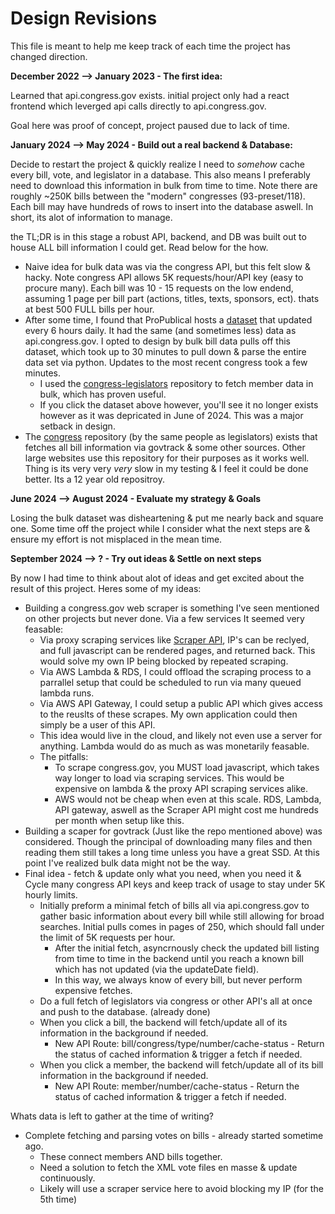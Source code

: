 # Design Revisions

This file is meant to help me keep track of each time the project has changed direction.

__December 2022 --> January 2023 - The first idea:__

Learned that api.congress.gov exists. initial project only had a react frontend which leverged api calls directly to api.congress.gov.

Goal here was proof of concept, project paused due to lack of time.

__January 2024 --> May 2024 - Build out a real backend & Database:__

Decide to restart the project & quickly realize I need to *somehow* cache every bill, vote, and legislator in a database. This also means I preferably need to download this information in bulk from time to time. Note there are roughly ~250K bills between the "modern" congresses (93-preset/118). Each bill may have hundreds of rows to insert into the database aswell. In short, its alot of information to manage.

the TL;DR is in this stage a robust API, backend, and DB was built out to house ALL bill information I could get. Read below for the how.

* Naive idea for bulk data was via the congress API, but this felt slow & hacky. Note congress API allows 5K requests/hour/API key (easy to procure many). Each bill was 10 - 15 requests on the low endend, assuming 1 page per bill part (actions, titles, texts, sponsors, ect). thats at best 500 FULL bills per hour.
* After some time, I found that ProPublical hosts a [dataset](https://www.propublica.org/datastore/dataset/congressional-data-bulk-legislation-bills) that updated every 6 hours daily. It had the same (and sometimes less) data as api.congress.gov. I opted to design by bulk bill data pulls off this dataset, which took up to 30 minutes to pull down & parse the entire data set via python. Updates to the most recent congress took a few minutes.
  * I used the [congress-legislators](https://github.com/unitedstates/congress-legislators) repository to fetch member data in bulk, which has proven useful.
  * If you click the dataset above however, you'll see it no longer exists however as it was depricated in June of 2024. This was a major setback in design.
* The [congress](https://github.com/unitedstates/congress) repository (by the same people as legislators) exists that fetches all bill information via govtrack & some other sources. Other large websites use this repository for their purposes as it works well. Thing is its very very *very* slow in my testing & I feel it could be done better. Its a 12 year old repositroy.

__June 2024 --> August 2024 - Evaluate my strategy & Goals__

Losing the bulk dataset was disheartening & put me nearly back and square one. Some time off the project while I consider what the next steps are & ensure my effort is not misplaced in the mean time.

__September 2024 --> ? - Try out ideas & Settle on next steps__

By now I had time to think about alot of ideas and get excited about the result of this project. Heres some of my ideas:

* Building a congress.gov web scraper is something I've seen mentioned on other projects but never done. Via a few services It seemed very feasable:
  * Via proxy scraping services like [Scraper API](scraperapi.com/), IP's can be reclyed, and full javascript can be rendered pages, and returned back. This would solve my own IP being blocked by repeated scraping.
  * Via AWS Lambda & RDS, I could offload the scraping process to a parrallel setup that could be scheduled to run via many queued lambda runs.
  * Via AWS API Gateway, I could setup a public API which gives access to the reuslts of these scrapes. My own application could then simply be a user of this API.
  * This idea would live in the cloud, and likely not even use a server for anything. Lambda would do as much as was monetarily feasable.
  * The pitfalls:
    * To scrape congress.gov, you MUST load javascript, which takes way longer to load via scraping services. This would be expensive on lambda & the proxy API scraping services alike.
    * AWS would not be cheap when even at this scale. RDS, Lambda, API gateway, aswell as the Scraper API might cost me hundreds per month when setup like this.
* Building a scaper for govtrack (Just like the repo mentioned above) was considered. Though the principal of downloading many files and then reading them still takes a long time unless you have a great SSD. At this point I've realized bulk data might not be the way.
* Final idea - fetch & update only what you need, when you need it & Cycle many congress API keys and keep track of usage to stay under 5K hourly limits.
  * Initially preform a minimal fetch of bills all via api.congress.gov to gather basic information about every bill while still allowing for broad searches. Initial pulls comes in pages of 250, which should fall under the limit of 5K requests per hour.
    * After the initial fetch, asyncrnously check the updated bill listing from time to time in the backend until you reach a known bill which has not updated (via the updateDate field).
    * In this way, we always know of every bill, but never perform expensive fetches.
  * Do a full fetch of legislators via congress or other API's all at once and push to the database. (already done)
  * When you click a bill, the backend will fetch/update all of its information in the background if needed.
    * New API Route: bill/congress/type/number/cache-status - Return the status of cached information & trigger a fetch if needed.
  * When you click a member, the backend will fetch/update all of its bill information in the background if needed.
    * New API Route: member/number/cache-status - Return the status of cached information & trigger a fetch if needed.



Whats data is left to gather at the time of writing?

* Complete fetching and parsing votes on bills - already started sometime ago.
  * These connect members AND bills together.
  * Need a solution to fetch the XML vote files en masse & update continuously.
  * Likely will use a scraper service here to avoid blocking my IP (for the 5th time)
